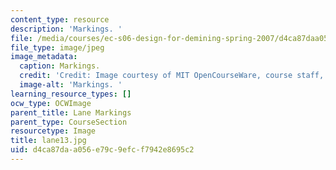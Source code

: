 ```yaml
---
content_type: resource
description: 'Markings. '
file: /media/courses/ec-s06-design-for-demining-spring-2007/d4ca87daa056e79c9efcf7942e8695c2_lane13.jpg
file_type: image/jpeg
image_metadata:
  caption: Markings.
  credit: 'Credit: Image courtesy of MIT OpenCourseWare, course staff, and students.'
  image-alt: 'Markings. '
learning_resource_types: []
ocw_type: OCWImage
parent_title: Lane Markings
parent_type: CourseSection
resourcetype: Image
title: lane13.jpg
uid: d4ca87da-a056-e79c-9efc-f7942e8695c2
---
```

